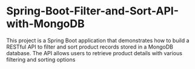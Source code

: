# Spring-Boot-Filter-and-Sort-API-with-MongoDB
This project is a Spring Boot application that demonstrates how to build a RESTful API to filter and sort product records stored in a MongoDB database. The API allows users to retrieve product details with various filtering and sorting options

